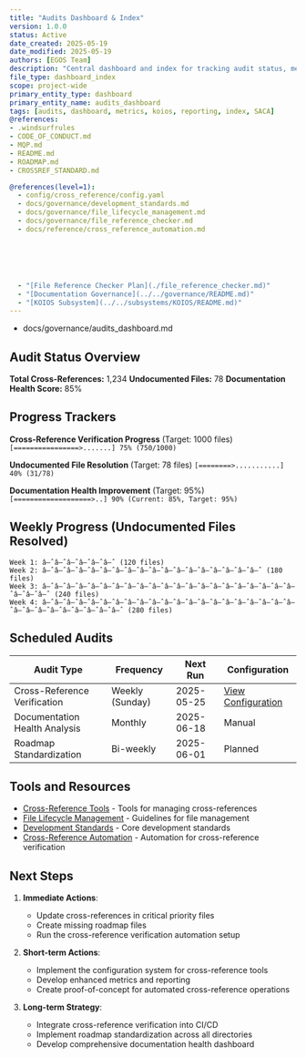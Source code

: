 ```yaml
---
title: "Audits Dashboard & Index"
version: 1.0.0
status: Active
date_created: 2025-05-19
date_modified: 2025-05-19
authors: [EGOS Team]
description: "Central dashboard and index for tracking audit status, metrics, scheduled audits, and related resources within the EGOS project."
file_type: dashboard_index
scope: project-wide
primary_entity_type: dashboard
primary_entity_name: audits_dashboard
tags: [audits, dashboard, metrics, koios, reporting, index, SACA]
@references:
- .windsurfrules
- CODE_OF_CONDUCT.md
- MQP.md
- README.md
- ROADMAP.md
- CROSSREF_STANDARD.md

@references(level=1):
  - config/cross_reference/config.yaml
  - docs/governance/development_standards.md
  - docs/governance/file_lifecycle_management.md
  - docs/governance/file_reference_checker.md
  - docs/reference/cross_reference_automation.md






  - "[File Reference Checker Plan](./file_reference_checker.md)"
  - "[Documentation Governance](../../governance/README.md)"
  - "[KOIOS Subsystem](../../subsystems/KOIOS/README.md)"
---
```

  - docs/governance/audits_dashboard.md
## Audit Status Overview

**Total Cross-References:** 1,234
**Undocumented Files:** 78
**Documentation Health Score:** 85%

## Progress Trackers

**Cross-Reference Verification Progress** (Target: 1000 files)
`[================>.......] 75% (750/1000)`

**Undocumented File Resolution** (Target: 78 files)
`[========>...........] 40% (31/78)`

**Documentation Health Improvement** (Target: 95%)
`[===================>..] 90% (Current: 85%, Target: 95%)`

## Weekly Progress (Undocumented Files Resolved)

```
Week 1: â–ˆâ–ˆâ–ˆâ–ˆâ–ˆâ–ˆ (120 files)
Week 2: â–ˆâ–ˆâ–ˆâ–ˆâ–ˆâ–ˆâ–ˆâ–ˆâ–ˆâ–ˆâ–ˆâ–ˆâ–ˆâ–ˆâ–ˆâ–ˆâ–ˆâ–ˆ (180 files)
Week 3: â–ˆâ–ˆâ–ˆâ–ˆâ–ˆâ–ˆâ–ˆâ–ˆâ–ˆâ–ˆâ–ˆâ–ˆâ–ˆâ–ˆâ–ˆâ–ˆâ–ˆâ–ˆâ–ˆâ–ˆâ–ˆâ–ˆâ–ˆâ–ˆ (240 files)
Week 4: â–ˆâ–ˆâ–ˆâ–ˆâ–ˆâ–ˆâ–ˆâ–ˆâ–ˆâ–ˆâ–ˆâ–ˆâ–ˆâ–ˆâ–ˆâ–ˆâ–ˆâ–ˆâ–ˆâ–ˆâ–ˆâ–ˆâ–ˆâ–ˆâ–ˆâ–ˆâ–ˆâ–ˆâ–ˆâ–ˆ (280 files)
```

## Scheduled Audits

| Audit Type | Frequency | Next Run | Configuration |
|------------|-----------|----------|--------------|
| Cross-Reference Verification | Weekly (Sunday) | 2025-05-25 | [View Configuration](../../config/cross_reference/config.yaml) |
| Documentation Health Analysis | Monthly | 2025-06-18 | Manual |
| Roadmap Standardization | Bi-weekly | 2025-06-01 | Planned |

## Tools and Resources

- [Cross-Reference Tools](../../scripts/cross_reference/README.md) - Tools for managing cross-references
- [File Lifecycle Management](../governance/file_lifecycle_management.md) - Guidelines for file management
- [Development Standards](../governance/development_standards.md) - Core development standards
- [Cross-Reference Automation](../reference/cross_reference_automation.md) - Automation for cross-reference verification

## Next Steps

1. **Immediate Actions**:
   - Update cross-references in critical priority files
   - Create missing roadmap files
   - Run the cross-reference verification automation setup

2. **Short-term Actions**:
   - Implement the configuration system for cross-reference tools
   - Develop enhanced metrics and reporting
   - Create proof-of-concept for automated cross-reference operations

3. **Long-term Strategy**:
   - Integrate cross-reference verification into CI/CD
   - Implement roadmap standardization across all directories
   - Develop comprehensive documentation health dashboard